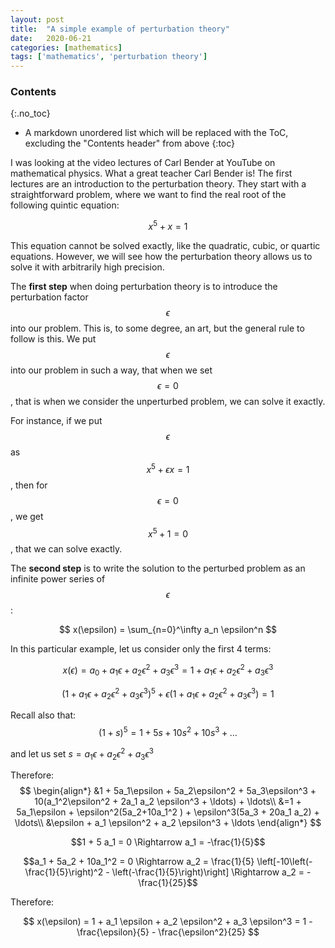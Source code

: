 ```yaml
---
layout: post
title:  "A simple example of perturbation theory"
date:   2020-06-21
categories: [mathematics]
tags: ['mathematics', 'perturbation theory']
---
```


### Contents
{:.no_toc}

* A markdown unordered list which will be replaced with the ToC, excluding the "Contents header" from above
{:toc}

I was looking at the video lectures of Carl Bender at YouTube on mathematical physics. What a great teacher Carl Bender is! The first lectures are an introduction to the perturbation theory. They start with a straightforward problem, where we want to find the real root of the following quintic equation:

$$
x^5 + x = 1
$$

This equation cannot be solved exactly, like the quadratic, cubic, or quartic equations. However, we will see how the perturbation theory allows us to solve it with arbitrarily high precision.

The **first step** when doing perturbation theory is to introduce the perturbation factor $$\epsilon$$ into our problem. This is, to some degree, an art, but the general rule to follow is this. We put $$\epsilon$$ into our problem in such a way, that when we set $$\epsilon = 0$$, that is when we consider the unperturbed problem, we can solve it exactly.

For instance, if we put $$\epsilon$$ as $$x^5 + \epsilon x = 1$$, then for $$\epsilon = 0$$, we get $$x^5 + 1 = 0$$, that we can solve exactly.

The **second step** is to write the solution to the perturbed problem as an infinite power series of $$\epsilon$$:

$$
x(\epsilon) = \sum_{n=0}^\infty a_n \epsilon^n
$$

In this particular example, let us consider only the first 4 terms:

$$
x(\epsilon) = a_0 + a_1 \epsilon + a_2 \epsilon^2 + a_3 \epsilon^3 = 1 + a_1 \epsilon + a_2 \epsilon^2 + a_3 \epsilon^3
$$

$$
(1+a_1\epsilon + a_2\epsilon^2 + a_3 \epsilon^3)^5 + \epsilon (1+a_1\epsilon+a_2 \epsilon^2 + a_3 \epsilon^3) = 1
$$

Recall also that:
$$
(1+s)^5 = 1 + 5s + 10s^2 + 10 s^3 + \ldots
$$

and let us set $s = a_1\epsilon + a_2\epsilon^2 + a_3 \epsilon^3$

Therefore:
$$
\begin{align*}
&1 + 5a_1\epsilon + 5a_2\epsilon^2 + 5a_3\epsilon^3 + 10(a_1^2\epsilon^2 + 2a_1 a_2 \epsilon^3 + \ldots) + \ldots\\
&=1 + 5a_1\epsilon + \epsilon^2(5a_2+10a_1^2 ) + \epsilon^3(5a_3 + 20a_1 a_2) + \ldots\\
&\epsilon + a_1 \epsilon^2 + a_2 \epsilon^3 + \ldots
\end{align*}
$$

$$1 + 5 a_1 = 0 \Rightarrow a_1 = -\frac{1}{5}$$

$$a_1 + 5a_2 + 10a_1^2 = 0 \Rightarrow
a_2 = \frac{1}{5} \left[-10\left(-\frac{1}{5}\right)^2 - \left(-\frac{1}{5}\right)\right] \Rightarrow
a_2 = -\frac{1}{25}$$

Therefore:

$$
x(\epsilon) = 1 + a_1 \epsilon + a_2 \epsilon^2 + a_3 \epsilon^3 =
1 - \frac{\epsilon}{5} - \frac{\epsilon^2}{25}
$$
